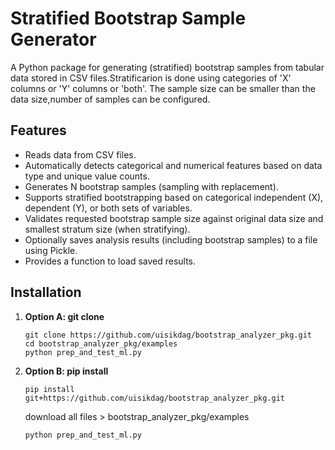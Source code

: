 # Stratified Bootstrap Sample Generator

A Python package for generating (stratified) bootstrap samples from tabular data stored in CSV files.Stratificarion
is done using categories of 'X' columns or 'Y' columns or 'both'. The sample size can be smaller than the data size,number
of samples can be configured.

## Features

* Reads data from CSV files.
* Automatically detects categorical and numerical features based on data type and unique value counts.
* Generates N bootstrap samples (sampling with replacement).
* Supports stratified bootstrapping based on categorical independent (X), dependent (Y), or both sets of variables.
* Validates requested bootstrap sample size against original data size and smallest stratum size (when stratifying).
* Optionally saves analysis results (including bootstrap samples) to a file using Pickle.
* Provides a function to load saved results.

## Installation

1.  **Option A: git clone**
    ```
    git clone https://github.com/uisikdag/bootstrap_analyzer_pkg.git
    cd bootstrap_analyzer_pkg/examples
    python prep_and_test_ml.py
    ```

2.  **Option B: pip install**

    ```
    pip install git+https://github.com/uisikdag/bootstrap_analyzer_pkg.git
    ```
    download all files > bootstrap_analyzer_pkg/examples
     ```
    python prep_and_test_ml.py
    ```
